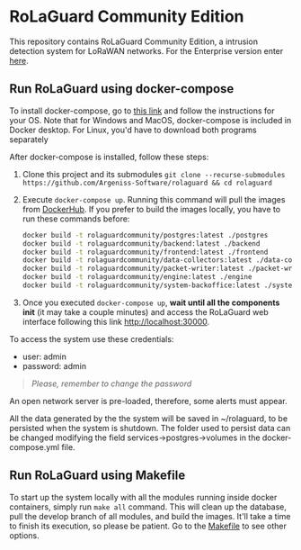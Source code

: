 # RoLaGuard Community Edition

This repository contains RoLaGuard Community Edition, a intrusion detection system for LoRaWAN networks. For the Enterprise version enter [here](https://rolaguard.com).

## Run RoLaGuard using docker-compose

To install docker-compose, go to [this link](https://docs.docker.com/compose/install/) and follow the instructions for your OS. Note that for Windows and MacOS, docker-compose is included in Docker desktop. For Linux, you'd have to download both programs separately

After docker-compose is installed, follow these steps:

1. Clone this project and its submodules `git clone --recurse-submodules https://github.com/Argeniss-Software/rolaguard && cd rolaguard`
1. Execute `docker-compose up`. Running this command will pull the images from [DockerHub](https://hub.docker.com/search?q=rolaguard&type=image). If you prefer to build the images locally, you have to run these commands before:

    ``` bash
    docker build -t rolaguardcommunity/postgres:latest ./postgres
    docker build -t rolaguardcommunity/backend:latest ./backend
    docker build -t rolaguardcommunity/frontend:latest ./frontend
    docker build -t rolaguardcommunity/data-collectors:latest ./data-collectors
    docker build -t rolaguardcommunity/packet-writer:latest ./packet-writer
    docker build -t rolaguardcommunity/engine:latest ./engine
    docker build -t rolaguardcommunity/system-backoffice:latest ./system-backoffice
    ```

1. Once you executed `docker-compose up`, **wait until all the components init** (it may take a couple minutes) and access the RoLaGuard web interface following this link <http://localhost:30000>.

To access the system use these credentials:

* user: admin
* password: admin

> _Please, remember to change the password_

An open network server is pre-loaded, therefore, some alerts must appear.

All the data generated by the the system will be saved in ~/rolaguard, to be persisted when the system is shutdown.
The folder used to persist data can be changed modifying the field services->postgres->volumes in the docker-compose.yml file.

## Run RoLaGuard using Makefile

To start up the system locally with all the modules running inside docker containers, simply run `make all` command. This will clean up the database, pull the develop branch of all modules, and build the images. It'll take a time to finish its execution, so please be patient. Go to the [Makefile](./Makefile) to see other options.
